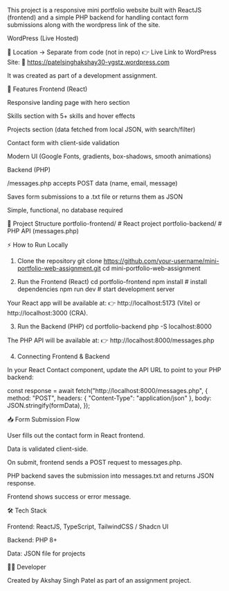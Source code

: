This project is a responsive mini portfolio website built with ReactJS (frontend) and a simple PHP backend for handling contact form submissions along with the wordpress link of the site. 

WordPress (Live Hosted)

📂 Location → Separate from code (not in repo)
👉 Live Link to WordPress Site:
🔗 https://patelsinghakshay30-ygstz.wordpress.com

It was created as part of a development assignment.

🚀 Features
Frontend (React)

Responsive landing page with hero section

Skills section with 5+ skills and hover effects

Projects section (data fetched from local JSON, with search/filter)

Contact form with client-side validation

Modern UI (Google Fonts, gradients, box-shadows, smooth animations)

Backend (PHP)

/messages.php accepts POST data (name, email, message)

Saves form submissions to a .txt file or returns them as JSON

Simple, functional, no database required

📂 Project Structure
portfolio-frontend/   # React project
portfolio-backend/    # PHP API (messages.php)

⚡ How to Run Locally
1. Clone the repository
git clone https://github.com/your-username/mini-portfolio-web-assignment.git
cd mini-portfolio-web-assignment

2. Run the Frontend (React)
cd portfolio-frontend
npm install     # install dependencies
npm run dev     # start development server


Your React app will be available at:
👉 http://localhost:5173 (Vite) or http://localhost:3000 (CRA).

3. Run the Backend (PHP)
cd portfolio-backend
php -S localhost:8000


The PHP API will be available at:
👉 http://localhost:8000/messages.php

4. Connecting Frontend & Backend

In your React Contact component, update the API URL to point to your PHP backend:

const response = await fetch("http://localhost:8000/messages.php", {
  method: "POST",
  headers: { "Content-Type": "application/json" },
  body: JSON.stringify(formData),
});

📥 Form Submission Flow

User fills out the contact form in React frontend.

Data is validated client-side.

On submit, frontend sends a POST request to messages.php.

PHP backend saves the submission into messages.txt and returns JSON response.

Frontend shows success or error message.

🛠️ Tech Stack

Frontend: ReactJS, TypeScript, TailwindCSS / Shadcn UI

Backend: PHP 8+

Data: JSON file for projects

👨‍💻 Developer

Created by Akshay Singh Patel as part of an assignment project.
